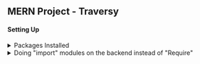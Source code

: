 ## MERN Project - Traversy 

#### Setting Up 


<details>
<summary>Packages Installed</summary>
<ul>
    <li>express</li>
    <li>dotenv</li>
    <li>mongoose</li>
    <li>bcryptjs</li>
    <li>jsonwebtoken</li>
    <li>cookie-parser</li>
</ul>
</details>


<details>
<summary>Doing "import" modules on the backend instead of "Require" </summary>
- Adding <code>  "type": "module",
</code> to the package.json file

</details>



